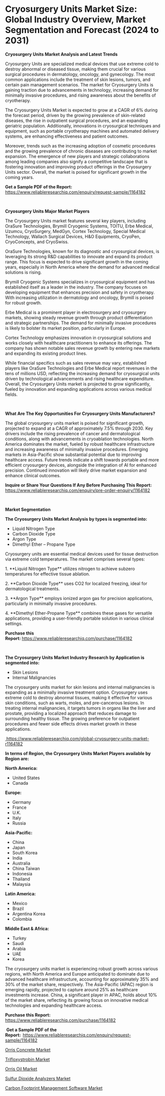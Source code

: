 <p><h1>Cryosurgery Units Market Size: Global Industry Overview, Market Segmentation and Forecast (2024 to 2031)</h1></p><p><strong>Cryosurgery Units Market Analysis and Latest Trends</strong></p>
<p><p>Cryosurgery Units are specialized medical devices that use extreme cold to destroy abnormal or diseased tissue, making them crucial for various surgical procedures in dermatology, oncology, and gynecology. The most common applications include the treatment of skin lesions, tumors, and certain pain management scenarios. The market for Cryosurgery Units is gaining traction due to advancements in technology, increasing demand for minimally invasive procedures, and rising awareness about the benefits of cryotherapy.</p><p>The Cryosurgery Units Market is expected to grow at a CAGR of 6% during the forecast period, driven by the growing prevalence of skin-related diseases, the rise in outpatient surgical procedures, and an expanding geriatric population. Additionally, innovations in cryosurgical techniques and equipment, such as portable cryotherapy machines and automated delivery systems, are enhancing effectiveness and patient outcomes.</p><p>Moreover, trends such as the increasing adoption of cosmetic procedures and the growing prevalence of chronic diseases are contributing to market expansion. The emergence of new players and strategic collaborations among leading companies also signify a competitive landscape that is fostering innovation and improving product offerings in the Cryosurgery Units sector. Overall, the market is poised for significant growth in the coming years.</p></p>
<p><strong>Get a Sample PDF of the Report:&nbsp;</strong> <a href="https://www.reliableresearchiq.com/enquiry/request-sample/1164182?utm_campaign=1094&utm_medium=2&utm_source=Github&utm_content=ia&utm_term=10122024&utm_id=cryosurgery-units">https://www.reliableresearchiq.com/enquiry/request-sample/1164182</a></p>
<p>&nbsp;</p>
<p><strong>Cryosurgery Units Major Market Players</strong></p>
<p><p>The Cryosurgery Units market features several key players, including OraSure Technologies, Brymill Cryogenic Systems, TOITU, Erbe Medical, Uzumcu, CryoSurgery, MedGyn, Cortex Technology, Special Medical Technology, Wallach Surgical Devices, H&O Equipments, CryoPen, CryoConcepts, and CryoSwiss.</p><p>OraSure Technologies, known for its diagnostic and cryosurgical devices, is leveraging its strong R&D capabilities to innovate and expand its product range. This focus is expected to drive significant growth in the coming years, especially in North America where the demand for advanced medical solutions is rising.</p><p>Brymill Cryogenic Systems specializes in cryosurgical equipment and has established itself as a leader in the industry. The company focuses on developing equipment that enhances precision and safety in cryotherapy. With increasing utilization in dermatology and oncology, Brymill is poised for robust growth.</p><p>Erbe Medical is a prominent player in electrosurgery and cryosurgery markets, showing steady revenue growth through product differentiation and strategic partnerships. The demand for minimally invasive procedures is likely to bolster its market position, particularly in Europe.</p><p>Cortex Technology emphasizes innovation in cryosurgical solutions and works closely with healthcare practitioners to enhance its offerings. The company has shown notable sales revenue growth by entering new markets and expanding its existing product lines.</p><p>While financial specifics such as sales revenue may vary, established players like OraSure Technologies and Erbe Medical report revenues in the tens of millions USD, reflecting the increasing demand for cryosurgical units driven by technological advancements and rising healthcare expenditure. Overall, the Cryosurgery Units market is projected to grow significantly, fueled by innovation and expanding applications across various medical fields.</p></p>
<p>&nbsp;</p>
<p><strong>What Are The Key Opportunities For Cryosurgery Units Manufacturers?</strong></p>
<p><p>The global cryosurgery units market is poised for significant growth, projected to expand at a CAGR of approximately 7.5% through 2030. Key drivers include the rising prevalence of cancer and dermatological conditions, along with advancements in cryoablation technologies. North America dominates the market, fueled by robust healthcare infrastructure and increasing awareness of minimally invasive procedures. Emerging markets in Asia-Pacific show substantial potential due to improving healthcare access. Future trends indicate a shift towards portable and more efficient cryosurgery devices, alongside the integration of AI for enhanced precision. Continued innovation will likely drive market expansion and enhance clinical outcomes.</p></p>
<p><strong>Inquire or Share Your Questions If Any Before Purchasing This Report:</strong> <a href="https://www.reliableresearchiq.com/enquiry/pre-order-enquiry/1164182?utm_campaign=1094&utm_medium=2&utm_source=Github&utm_content=ia&utm_term=10122024&utm_id=cryosurgery-units">https://www.reliableresearchiq.com/enquiry/pre-order-enquiry/1164182</a></p>
<p>&nbsp;</p>
<p><strong>Market Segmentation</strong></p>
<p><strong>The Cryosurgery Units Market Analysis by types is segmented into:</strong></p>
<p><ul><li>Liquid Nitrogen Type</li><li>Carbon Dioxide Type</li><li>Argon Type</li><li>Dimethyl Ether – Propane Type</li></ul></p>
<p><p>Cryosurgery units are essential medical devices used for tissue destruction via extreme cold temperatures. The market comprises several types: </p><p>1. **Liquid Nitrogen Type** utilizes nitrogen to achieve subzero temperatures for effective tissue ablation. </p><p>2. **Carbon Dioxide Type** uses CO2 for localized freezing, ideal for dermatological treatments. </p><p>3. **Argon Type** employs ionized argon gas for precision applications, particularly in minimally invasive procedures. </p><p>4. **Dimethyl Ether-Propane Type** combines these gases for versatile applications, providing a user-friendly portable solution in various clinical settings.</p></p>
<p><strong>Purchase this Report:&nbsp;</strong><a href="https://www.reliableresearchiq.com/purchase/1164182?utm_campaign=1094&utm_medium=2&utm_source=Github&utm_content=ia&utm_term=10122024&utm_id=cryosurgery-units">https://www.reliableresearchiq.com/purchase/1164182</a></p>
<p>&nbsp;</p>
<p><strong>The Cryosurgery Units Market Industry Research by Application is segmented into:</strong></p>
<p><ul><li>Skin Lesions</li><li>Internal Malignancies</li></ul></p>
<p><p>The cryosurgery units market for skin lesions and internal malignancies is expanding as a minimally invasive treatment option. Cryosurgery uses extreme cold to destroy abnormal tissues, making it effective for various skin conditions, such as warts, moles, and pre-cancerous lesions. In treating internal malignancies, it targets tumors in organs like the liver and prostate, providing a localized approach that reduces damage to surrounding healthy tissue. The growing preference for outpatient procedures and fewer side effects drives market growth in these applications.</p></p>
<p><a href="https://www.reliableresearchiq.com/global-cryosurgery-units-market-r1164182?utm_campaign=1094&utm_medium=2&utm_source=Github&utm_content=ia&utm_term=10122024&utm_id=cryosurgery-units">&nbsp;https://www.reliableresearchiq.com/global-cryosurgery-units-market-r1164182</a></p>
<p><strong>In terms of Region, the Cryosurgery Units Market Players available by Region are:</strong></p>
<p>
    <p> <strong> North America: </strong>
        <ul>
            <li>United States</li>
            <li>Canada</li>
        </ul>
        </p> 
    <p> <strong> Europe: </strong>
        <ul>
            <li>Germany</li>
            <li>France</li>
            <li>U.K.</li>
            <li>Italy</li>
            <li>Russia</li>
        </ul>
        </p> 
    <p> <strong> Asia-Pacific: </strong>
        <ul>
            <li>China</li>
            <li>Japan</li>
            <li>South Korea</li>
            <li>India</li>
            <li>Australia</li>
            <li>China Taiwan</li>
            <li>Indonesia</li>
            <li>Thailand</li>
            <li>Malaysia</li>
        </ul>
        </p> 
    <p> <strong> Latin America: </strong>
        <ul>
            <li>Mexico</li>
            <li>Brazil</li>
            <li>Argentina Korea</li>
            <li>Colombia</li>
        </ul>
        </p> 
    <p> <strong> Middle East & Africa: </strong>
        <ul>
            <li>Turkey</li>
            <li>Saudi</li>
            <li>Arabia</li>
            <li>UAE</li>
            <li>Korea</li>
        </ul>
    </p>
    </p>
<p><p>The cryosurgery units market is experiencing robust growth across various regions, with North America and Europe anticipated to dominate due to advanced healthcare infrastructure, accounting for approximately 35% and 30% of the market share, respectively. The Asia-Pacific (APAC) region is emerging rapidly, projected to capture around 25% as healthcare investments increase. China, a significant player in APAC, holds about 10% of the market share, reflecting its growing focus on innovative medical technologies and expanding healthcare access.</p></p>
<p><strong>Purchase this Report: </strong><a href="https://www.reliableresearchiq.com/purchase/1164182?utm_campaign=1094&utm_medium=2&utm_source=Github&utm_content=ia&utm_term=10122024&utm_id=cryosurgery-units">https://www.reliableresearchiq.com/purchase/1164182</a></p>
<p>&nbsp;<strong>Get a Sample PDF of the Report:&nbsp;&nbsp;</strong><a href="https://www.reliableresearchiq.com/enquiry/request-sample/1164182?utm_campaign=1094&utm_medium=2&utm_source=Github&utm_content=ia&utm_term=10122024&utm_id=cryosurgery-units">https://www.reliableresearchiq.com/enquiry/request-sample/1164182</a></p>
<p><strong></strong></p>
<p><p><a href="https://www.linkedin.com/pulse/tracking-emerging-trends-orris-concrete-market-projected-growth-whrdc?utm_campaign=1094&utm_medium=2&utm_source=Github&utm_content=ia&utm_term=10122024&utm_id=cryosurgery-units">Orris Concrete Market</a></p><p><a href="https://www.linkedin.com/pulse/trifloxystrobin-market-demand-revenue-insights-146-cagr-forecast-ic7nf?utm_campaign=1094&utm_medium=2&utm_source=Github&utm_content=ia&utm_term=10122024&utm_id=cryosurgery-units">Trifloxystrobin Market</a></p><p><a href="https://www.linkedin.com/pulse/market-expansion-insights-orris-oil-projected-grow-cagr-51-from-m545c?utm_campaign=1094&utm_medium=2&utm_source=Github&utm_content=ia&utm_term=10122024&utm_id=cryosurgery-units">Orris Oil Market</a></p><p><a href="https://www.linkedin.com/pulse/sulfur-dioxide-analyzers-market-scope-shows-upward-growth-projected-uv2rf?utm_campaign=1094&utm_medium=2&utm_source=Github&utm_content=ia&utm_term=10122024&utm_id=cryosurgery-units">Sulfur Dioxide Analyzers Market</a></p><p><a href="https://www.linkedin.com/pulse/c-hannibex-sqmmf?utm_campaign=1094&utm_medium=2&utm_source=Github&utm_content=ia&utm_term=10122024&utm_id=cryosurgery-units">Carbon Footprint Management Software Market</a></p></p>